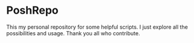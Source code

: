 # PoshRepo
This my personal repository for some helpful scripts.
I just explore all the possibilities and usage.
Thank you all who contribute.
